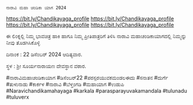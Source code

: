 `ನಾರಾವಿ ಮಹಾ ಚಂಡಿಕಾ ಯಾಗ 2024`

https://bit.ly/Chandikayaga_profile
https://bit.ly/Chandikayaga_profile
https://bit.ly/Chandikayaga_profile
https://bit.ly/Chandikayaga_profile

ಈ ಲಿಂಕ್ನಲ್ಲಿ ನಿಮ್ಮ ಭಾವಚಿತ್ರ ಹಾಕಿ ಹಾಗೂ ನಿಮ್ಮ ಪ್ರೀತಿಪಾತ್ರರಿಗೆ ತಿಳಿಸಿ ನಾರಾವಿ ಮಹಾಚಂಡಿಕಾಯಾಗದಲ್ಲಿ ನಿಮ್ಮನ್ನು ನೀವು ತೊಡಗಿಸಿಕೊಳ್ಳಿ 

ದಿನಾಂಕ : 22 ಡಿಸೆಂಬರ್ 2024 ಆದಿತ್ಯವಾರ.

ಸ್ಥಳ : ಶ್ರೀ ಸೂರ್ಯನಾರಾಯಣ ದೇವಸ್ಥಾನ ವಠಾರ.

#ನಾರಾವಿಮಹಾಚಂಡಿಕಾಯಾಗ 
#ಡಿಸೆಂಬರ್22
#ಪರಸ್ಪರಯುವಕಮಂಡಲಈದು
#ಸನಾತನ #ದುರ್ಗೆ #ತುಳುನಾಡು 
#ಕಾರ್ಕಳ #ನಾರಾವಿ #ಬೆಳ್ತಂಗಡಿ #ಮಹಾಯಾಗ #ಉಡುಪಿ 
#Naravichandikamahayaga
#karkala #parasparayuvakamandala #tulunadu #tuluverx
